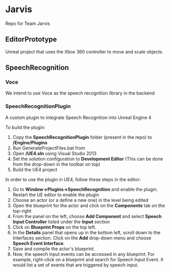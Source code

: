 # Jarvis
Repo for Team Jarvis

## EditorPrototype
Unreal project that uses the Xbox 360 controller to move and scale objects.

## SpeechRecognition
### Voce
We intend to use Voce as the speech recognition library in the backend

### SpeechRecognitionPlugin
A custom plugin to integrate Speech Recognition into Unreal Engine 4

To build the plugin:

1. Copy the **SpeechRecognitionPlugin** folder (present in the repo) to **<UE-Code-Root-Dir>/Engine/Plugins**
2. Run GenerateProjectFiles.bat from **<UE-Code-Root-Dir>**
3. Open **<UE-Code-Root-Dir>/UE4.sln** using Visual Studio 2013
4. Set the solution configuration to **Development Editor** (This can be done from the drop-down in the toolbar on top)
5. Build the UE4 project

In order to use the plugin in UE4, follow these steps in the editor:

1. Go to **Window->Plugins->SpeechRecognition** and enable the plugin. Restart the UE editor to enable the plugin
2. Choose an actor (or a define a new one) in the level being edited
3. Open the blueprint for the actor and click on the **Components** tab on the top-right
4. From the panel on the left, choose **Add Component** and select **Speech Input Controller** listed under the **Input** section
5. Click on **Blueprint Props** on the top left. 
6. In the **Details** panel that opens up in the bottom left, scroll down to the Interfaces section. Click on the **Add** drop-down menu and choose **Speech Event Interface**.
7. Save and compile the actor's blueprint.
8. Now, the speech input events can be accessed in any blueprint. For example, right-click on a blueprint and search for Speech Input Event. It would list a set of events that are triggered by speech input.

